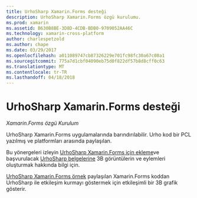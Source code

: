 ```yaml
---
title: UrhoSharp Xamarin.Forms desteği
description: UrhoSharp Xamarin.Forms özgü kurulumu.
ms.prod: xamarin
ms.assetid: B630B8BE-3D8D-4CDB-BDB0-9709052AA46C
ms.technology: xamarin-cross-platform
author: charlespetzold
ms.author: chape
ms.date: 03/29/2017
ms.openlocfilehash: a011089747cb87326229e701fc98fc30a67c08a1
ms.sourcegitcommit: 775a7d1cbf04090eb75d0f822df57b8d8cff0c63
ms.translationtype: MT
ms.contentlocale: tr-TR
ms.lasthandoff: 04/18/2018
---
```

# <a name="urhosharp-xamarinforms-support"></a>UrhoSharp Xamarin.Forms desteği

_Xamarin.Forms özgü Kurulum_

UrhoSharp Xamarin.Forms uygulamalarında barındırılabilir. Urho kod bir PCL yazılmış ve platformları arasında paylaşılan.

Bu yönergeleri izleyin [UrhoSharp Xamarin.Forms için ekleme](~/xamarin-forms/user-interface/graphics/urhosharp.md)ve başvurulacak [UrhoSharp belgelerine](~/graphics-games/urhosharp/using.md) 3B görüntülerin ve eylemleri oluşturmak hakkında bilgi için.

[UrhoSharp Xamarin.Forms örnek](https://github.com/xamarin/urho-samples/tree/master/FormsSample) paylaşılan Xamarin.Forms koddan UrhoSharp ile etkileşim kurmayı göstermek için etkileşimli bir 3B grafik gösterir.


